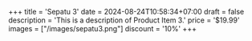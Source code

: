 +++
title = 'Sepatu 3'
date = 2024-08-24T10:58:34+07:00
draft = false
description = 'This is a description of Product Item 3.'
price = '$19.99'
images = ["/images/sepatu3.png"]
discount = '10%'
+++
